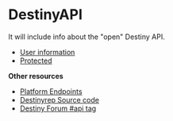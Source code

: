DestinyAPI
==========

It will include info about the "open" Destiny API.

* [User information](http://wiki.destinypublic.com/User-Information)
* [Protected](http://wiki.destinypublic.com/Protected-API-calls)

**Other resources**
* [Platform Endpoints](https://github.com/SargoDarya/bungie-platform/blob/develop/endpoints.txt)
* [Destinyrep Source code](https://github.com/pandapaul/destiny)
* [Destiny Forum #api tag](http://support.bungie.com/en/Forum/Topics/0/1/0/api)